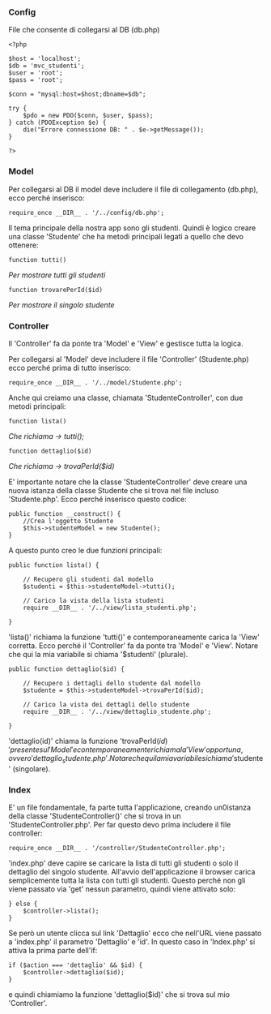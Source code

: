 
### Config
File che consente di collegarsi al DB (db.php)

```
<?php

$host = 'localhost';
$db = 'mvc_studenti';
$user = 'root';
$pass = 'root';
  
$conn = "mysql:host=$host;dbname=$db";    
	
try {
	$pdo = new PDO($conn, $user, $pass);
} catch (PDOException $e) {
	die("Errore connessione DB: " . $e->getMessage());
}

?>
```

### Model
Per collegarsi al DB il model deve includere il file di collegamento (db.php), ecco perché inserisco:
```
require_once __DIR__ . '/../config/db.php';
```

Il tema principale della nostra app sono gli studenti. Quindi è logico creare una classe 'Studente' che ha metodi principali legati a quello che devo ottenere:

```
function tutti()
```
*Per mostrare tutti gli studenti*

```
function trovarePerId($id)
```
*Per mostrare il singolo studente*


### Controller
Il 'Controller' fa da ponte tra 'Model' e 'View' e gestisce tutta la logica.

Per collegarsi al 'Model' deve includere il file 'Controller' (Studente.php) ecco  perché prima di tutto inserisco:

```
require_once __DIR__ . '/../model/Studente.php';
```

Anche qui creiamo una classe, chiamata 'StudenteController', con due metodi principali:

```
function lista()
```
*Che richiama -> tutti();*

```
function dettaglio($id)
```
*Che richiama -> trovaPerId($id)*

E' importante notare che la classe 'StudenteController' deve creare una nuova istanza della classe Studente che si trova nel file incluso 'Studente.php'.
Ecco perché inserisco questo codice:

```
public function __construct() {
	//Crea l'oggetto Studente
	$this->studenteModel = new Studente();
}
```

A questo punto creo le due funzioni principali: 

```
public function lista() {

	// Recupero gli studenti dal modello
	$studenti = $this->studenteModel->tutti();

	// Carico la vista della lista studenti
	require __DIR__ . '/../view/lista_studenti.php';

}
```

'lista()' richiama la funzione 'tutti()' e contemporaneamente carica la 'View' corretta. Ecco perché il 'Controller' fa da ponte tra 'Model' e 'View'. Notare che qui la mia variabile si chiama '$studenti' (plurale).

```
public function dettaglio($id) {

	// Recupero i dettagli dello studente dal modello
	$studente = $this->studenteModel->trovaPerId($id);

	// Carico la vista dei dettagli dello studente
	require __DIR__ . '/../view/dettaglio_studente.php';

}
```
'dettaglio(id)' chiama la funzione 'trovaPerId($id)' presente sul 'Model' e contemporaneamente richiama la 'View' opportuna, ovvero 'dettaglio_studente.php'.
Notare che qui la mia variabile si chiama '$studente'  (singolare).

### Index
E' un file fondamentale, fa parte tutta l'applicazione, creando un0istanza della classe 'StudenteController()' che si trova in un 'StudenteController.php'. Per far questo devo prima includere il file controller:

```
require_once __DIR__ . '/controller/StudenteController.php';
```

'index.php' deve capire se caricare la lista di tutti gli studenti o solo il dettaglio del singolo studente. All'avvio dell'applicazione il browser carica semplicemente tutta la lista con tutti gli studenti. Questo perché  non gli viene passato via 'get' nessun parametro, quindi viene attivato solo:

```
} else {
    $controller->lista();
}
```

Se però un utente clicca sul link 'Dettaglio'  ecco che nell'URL viene passato a 'index.php' il parametro 'Dettaglio' e 'id'. In questo caso in 'Index.php' si attiva la prima parte dell'if:

```
if ($action === 'dettaglio' && $id) {
	$controller->dettaglio($id);
}
```

e quindi chiamiamo la funzione 'dettaglio($id)' che si trova sul mio 'Controller'.